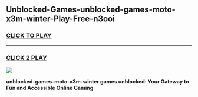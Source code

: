 
## Unblocked-Games-unblocked-games-moto-x3m-winter-Play-Free-n3ooi
<h3>
<a href="https://premium76.site?title=unblocked-games-moto-x3m-winter&ref=09A">CLICK TO PLAY</a></h3>
<hr>

<h3>
<a href="https://premium76.site?title=unblocked-games-moto-x3m-winter&ref=09A">CLICK 2 PLAY</a>
  
</h3>

<a href="https://premium76.site?title=unblocked-games-moto-x3m-winter&ref=09A"><img src="https://clearcache.store/games.png"></a>


**unblocked-games-moto-x3m-winter games unblocked: Your Gateway to Fun and Accessible Online Gaming**

